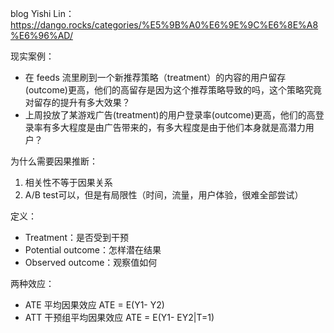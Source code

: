 blog Yishi Lin：https://dango.rocks/categories/%E5%9B%A0%E6%9E%9C%E6%8E%A8%E6%96%AD/

现实案例：
- 在 feeds 流里刷到一个新推荐策略（treatment）的内容的用户留存(outcome)更高，他们的高留存是因为这个推荐策略导致的吗，这个策略究竟对留存的提升有多大效果？
- 上周投放了某游戏广告(treatment)的用户登录率(outcome)更高，他们的高登录率有多大程度是由广告带来的，有多大程度是由于他们本身就是高潜力用户？

为什么需要因果推断：
1. 相关性不等于因果关系
2. A/B test可以，但是有局限性（时间，流量，用户体验，很难全部尝试）

定义：
- Treatment：是否受到干预
- Potential outcome：怎样潜在结果
- Observed outcome：观察值如何

两种效应：
- ATE 平均因果效应 ATE = E(Y1- Y2)
- ATT 干预组平均因果效应 ATE = E(Y1- EY2|T=1)
